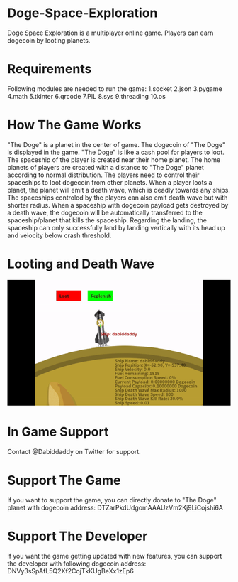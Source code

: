# Doge-Space-Exploration
Doge Space Exploration is a multiplayer online game. Players can earn dogecoin by looting planets. 

# Requirements
Following modules are needed to run the game:
1.socket
2.json
3.pygame
4.math
5.tkinter
6.qrcode
7.PIL
8.sys
9.threading
10.os

# How The Game Works
"The Doge" is a planet in the center of game. The dogecoin of "The Doge" is displayed in the game. "The Doge" is like a cash pool for players to loot. The spaceship of the player is created near their home planet. The home planets of players are created with a distance to "The Doge" planet according to normal distribution. The players need to control their spaceships to loot dogecoin from other planets. When a player loots a planet, the planet will emit a death wave, which is deadly towards any ships. The spaceships controled by the players can also emit death wave but with shorter radius. When a spaceship with dogecoin payload gets destroyed by a death wave, the dogecoin will be automatically transferred to the spaceship/planet that kills the spaceship. Regarding the landing, the spaceship can only successfully land by landing vertically with its head up and velocity below crash threshold.

# Looting and Death Wave
![](loot.gif)

# In Game Support
Contact @Dabiddaddy on Twitter for support.

# Support The Game
If you want to support the game, you can directly donate to "The Doge" planet with dogecoin address: DTZarPkdUdgomAAAUzVm2Kj9LiCojshi6A

# Support The Developer
if you want the game getting updated with new features, you can support the developer with following dogecoin address: DNVy3sSpAfL5Q2Xf2CojTkKUgBeXx1zEp6



